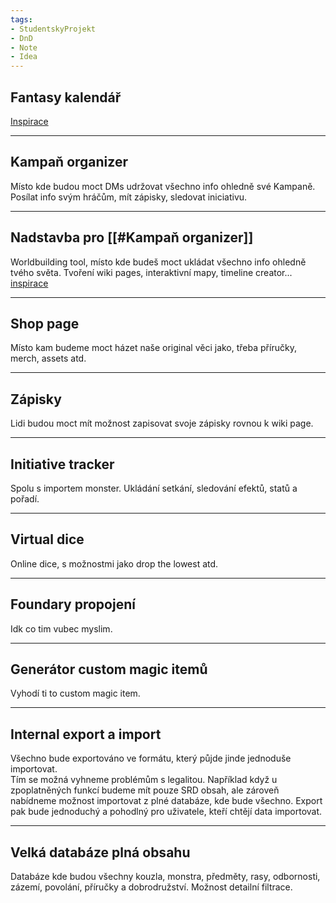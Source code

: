 ```yaml
---
tags:
- StudentskyProjekt
- DnD
- Note
- Idea
---
```


## Fantasy kalendář
[Inspirace](https://fantasy-calendar.com/)

---
## Kampaň organizer
Místo kde budou moct DMs udržovat všechno info ohledně své Kampaně. Posílat info svým hráčům, mít zápisky, sledovat iniciativu.

---
## Nadstavba pro [[#Kampaň organizer]]
Worldbuilding tool, místo kde budeš moct ukládat všechno info ohledně tvého světa. Tvoření wiki pages, interaktivní mapy, timeline creator...
[inspirace](https://www.worldanvil.com/)

---
## Shop page
Místo kam budeme moct házet naše original věci jako, třeba příručky, merch, assets atd.

---
## Zápisky
Lidi budou moct mít možnost zapisovat svoje zápisky rovnou k wiki page.

---
## Initiative tracker
Spolu s importem monster. Ukládání setkání, sledování efektů, statů a pořadí.

---
## Virtual dice
Online dice, s možnostmi jako drop the lowest atd.

---
## Foundary propojení
Idk co tim vubec myslim.

---
## Generátor custom magic itemů
Vyhodí ti to custom magic item.

---
## Internal export a import
Všechno bude exportováno ve formátu, který půjde jinde jednoduše importovat.  
Tím se možná vyhneme problémům s legalitou. Například když u zpoplatněných funkcí budeme mít pouze SRD obsah, ale zároveň nabídneme možnost importovat z plné databáze, kde bude všechno. Export pak bude jednoduchý a pohodlný pro uživatele, kteří chtějí data importovat.

---
## Velká databáze plná obsahu
Databáze kde budou všechny kouzla, monstra, předměty, rasy, odbornosti, zázemí, povolání, příručky a dobrodružství.
Možnost detailní filtrace.
